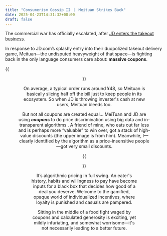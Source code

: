 ```yaml
---
title: "Consumerism Gossip II ｜ Meituan Strikes Back"
date: 2025-04-23T14:31:32+08:00
draft: false
---
```


The commercial war has officially escalated, after [JD enters the takeout business](/posts/consumerisms_gossip/).

In response to JD.com’s splashy entry into their duopolized takeout delivery game, Meituan—the undisputed heavyweight of that space—is fighting back in the only language consumers care about: **massive coupons**.

{{<figure align="center" src="/online/meituan_my_friend.jpeg" caption="My friend pulled 23.5RMB off a 20 meal?" width="50%">}}

On average, a typical order runs around ¥48, so Meituan is basically slicing half off the bill just to keep people in its ecosystem. So when JD is throwing invester's cash at new users, Meituan bleeds too.

But not all coupons are created equal... MeiTuan and JD are using ***coupons*** to do price discrimination using big data and in-transparent algorithms . A friend of mine, who eats out far less and is perhaps more “valuable” to win over, got a stack of high-value discounts (the upper image is from him). Meanwhile, I—clearly identified by the algorithm as a price-insensitive people—got very small discounts.

{{<figure align="center" src="/online/meituan_me.jpeg" caption="I get far less (10 maximum)" width="50%">}}

It’s algorithmic pricing in full swing. An eater's history, habits and willingness to pay have become inputs for a black box that decides how good of a deal you deserve. Welcome to the gamified, opaque world of individualized incentives, where loyalty is punished and casuals are pampered.

Sitting in the middle of a food fight waged by coupons and calculated generosity is exciting, yet mildly infuriating, and somewhat worrisome—it's not necessarily leading to a better future. 
